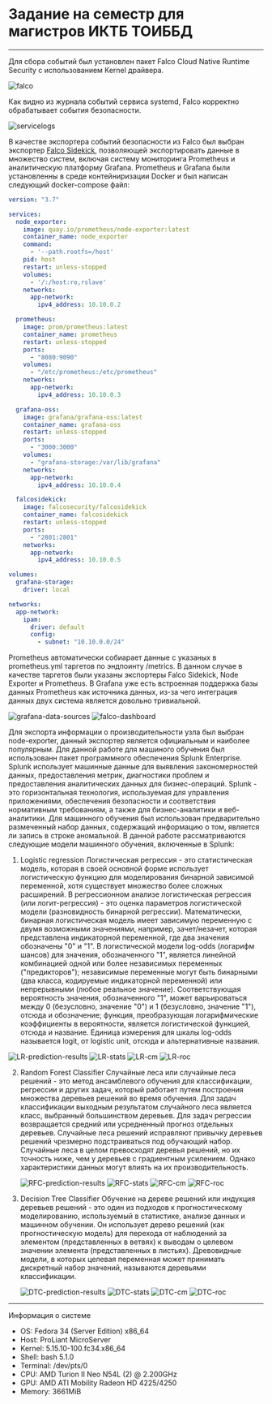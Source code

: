 # Задание на семестр для магистров ИКТБ ТОИББД
---
Для сбора событий был установлен пакет Falco Cloud Native Runtime Security с использованием Kernel драйвера.

![falco](assets/falco.png)

Как видно из журнала событий сервиса systemd, Falco корректно обрабатывает события безопасности.

![servicelogs](assets/servicelogs.png)

В качестве экспортера событий безопасности из Falco был выбран экспортер [Falco Sidekick](https://github.com/falcosecurity/falcosidekick), позволяющей экспортировать данные в множество систем, включая систему мониторинга Prometheus и аналитическую платформу Grafana.
Prometheus и Grafana были установленны в среде контейниризации Docker и был написан следующий docker-compose файл:
```yaml
version: "3.7"

services:
  node_exporter:
    image: quay.io/prometheus/node-exporter:latest
    container_name: node_exporter
    command:
      - '--path.rootfs=/host'
    pid: host
    restart: unless-stopped
    volumes:
      - '/:/host:ro,rslave'
    networks:
      app-network:
        ipv4_address: 10.10.0.2

  prometheus:
    image: prom/prometheus:latest
    container_name: prometheus
    restart: unless-stopped
    ports:
      - "8080:9090"
    volumes:
      - "/etc/prometheus:/etc/prometheus"
    networks:
      app-network:
        ipv4_address: 10.10.0.3

  grafana-oss:
    image: grafana/grafana-oss:latest
    container_name: grafana-oss
    restart: unless-stopped
    ports:
      - "3000:3000"
    volumes:
      - "grafana-storage:/var/lib/grafana"
    networks:
      app-network:
        ipv4_address: 10.10.0.4

  falcosidekick:
    image: falcosecurity/falcosidekick
    container_name: falcosidekick
    restart: unless-stopped
    ports:
      - "2801:2801"
    networks:
      app-network:
        ipv4_address: 10.10.0.5

volumes:
  grafana-storage:
    driver: local

networks:
  app-network:
    ipam:
      driver: default
      config:
        - subnet: "10.10.0.0/24"
```
Prometheus автоматически собиарает данные с указаных в prometheus.yml таргетов по эндпоинту /metrics. В данном случае в качестве таргетов были указаны экспортеры Falco Sidekick, Node Exporter и Prometheus.
В Grafana уже есть встроенная поддержка базы данных Prometheus как источника данных, из-за чего интеграция данных двух система является довольно тривиальной. 

![grafana-data-sources](assets/grafana-data-sources.png)
![falco-dashboard](assets/falco-dashboard.png)

Для экспорта информации о производительности узла был выбран node-exporter, данный экспортер является официальным и наиболее популярным.
Для данной работе для машиного обучения был использованн пакет программного обеспечения Splunk Enterprise.
Splunk использует машинные данные для выявления закономерностей данных, предоставления метрик, диагностики проблем и предоставления аналитических данных для бизнес-операций. Splunk - это горизонтальная технология, используемая для управления приложениями, обеспечения безопасности и соответствия нормативным требованиям, а также для бизнес-аналитики и веб-аналитики.
Для машинного обучения был использован предварительно размеченный набор данных, содержащий информацию о том, является ли запись в строке аномальной.
В данной работе рассматриваются следующие модели машинного обучения, включенные в Splunk:
1.  Logistic regression
   Логистическая регрессия - это статистическая модель, которая в своей основной форме использует логистическую функцию для моделирования бинарной зависимой переменной, хотя существует множество более сложных расширений. В регрессионном анализе логистическая регрессия (или логит-регрессия) - это оценка параметров логистической модели (разновидность бинарной регрессии). Математически, бинарная логистическая модель имеет зависимую переменную с двумя возможными значениями, например, зачет/незачет, которая представлена индикаторной переменной, где два значения обозначены "0" и "1". В логистической модели log-odds (логарифм шансов) для значения, обозначенного "1", является линейной комбинацией одной или более независимых переменных ("предикторов"); независимые переменные могут быть бинарными (два класса, кодируемые индикаторной переменной) или непрерывными (любое реальное значение). Соответствующая вероятность значения, обозначенного "1", может варьироваться между 0 (безусловно, значение "0") и 1 (безусловно, значение "1"), отсюда и обозначение; функция, преобразующая логарифмические коэффициенты в вероятности, является логистической функцией, отсюда и название. Единица измерения для шкалы log-odds называется logit, от logistic unit, отсюда и альтернативные названия. 
   
   ![LR-prediction-results](assets/LR-prediction-results.png)
   ![LR-stats](assets/LR-stats.png)
   ![LR-cm](assets/LR-cm.png)
   ![LR-roc](assets/LR-roc.png)
   
2. Random Forest Classifier
   Случайные леса или случайные леса решений - это метод ансамблевого обучения для классификации, регрессии и других задач, который работает путем построения множества деревьев решений во время обучения. Для задач классификации выходным результатом случайного леса является класс, выбранный большинством деревьев. Для задач регрессии возвращается средний или усредненный прогноз отдельных деревьев. Случайные леса решений исправляют привычку деревьев решений чрезмерно подстраиваться под обучающий набор.  Случайные леса в целом превосходят деревья решений, но их точность ниже, чем у деревьев с градиентным усилением. Однако характеристики данных могут влиять на их производительность.
   
   ![RFC-prediction-results](assets/RFC-prediction-results.png)
   ![RFC-stats](assets/RFC-stats.png)
   ![RFC-cm](assets/RFC-cm.png)
   ![RFC-roc](assets/RFC-roc.png)
   
3. Decision Tree Classifier
   Обучение на дереве решений или индукция деревьев решений - это один из подходов к прогностическому моделированию, используемый в статистике, анализе данных и машинном обучении. Он использует дерево решений (как прогностическую модель) для перехода от наблюдений за элементом (представленных в ветвях) к выводам о целевом значении элемента (представленных в листьях). Древовидные модели, в которых целевая переменная может принимать дискретный набор значений, называются деревьями классификации.

   ![DTC-prediction-results](assets/DTC-prediction-results.png)
   ![DTC-stats](assets/DTC-stats.png)
   ![DTC-cm](assets/DTC-cm.png)
   ![DTC-roc](assets/DTC-roc.png)
   
---
Информация о системе 
- OS: Fedora 34 (Server Edition) x86_64
- Host: ProLiant MicroServer
- Kernel: 5.15.10-100.fc34.x86_64
- Shell: bash 5.1.0
- Terminal: /dev/pts/0
- CPU: AMD Turion II Neo N54L (2) @ 2.200GHz
- GPU: AMD ATI Mobility Radeon HD 4225/4250
- Memory: 3661MiB
